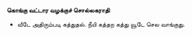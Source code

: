 **கொங்கு வட்டார வழக்குச் சொல்லகராதி**
- வீடே அதிரும்படி கத்துதல். நீயி கத்தற கத்து வூடே செல வாங்குது.

